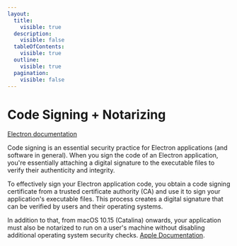```yaml
---
layout:
  title:
    visible: true
  description:
    visible: false
  tableOfContents:
    visible: true
  outline:
    visible: true
  pagination:
    visible: false
---
```


# Code Signing + Notarizing

[Electron documentation](https://www.electronjs.org/docs/latest/tutorial/code-signing)

Code signing is an essential security practice for Electron applications (and software in general). When you sign the code of an Electron application, you're essentially attaching a digital signature to the executable files to verify their authenticity and integrity.

To effectively sign your Electron application code, you obtain a code signing certificate from a trusted certificate authority (CA) and use it to sign your application's executable files. This process creates a digital signature that can be verified by users and their operating systems.

In addition to that, from macOS 10.15 (Catalina) onwards, your application must also be notarized to run on a user's machine without disabling additional operating system security checks. [Apple Documentation](https://developer.apple.com/documentation/security/notarizing\_macos\_software\_before\_distribution).&#x20;
